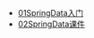
* [01SpringData入门](./docs/06SpringData/01SpringData入门/01SpringData入门.md)
* [02SpringData课件](./docs/06SpringData/01SpringData入门/SpringData.md)

